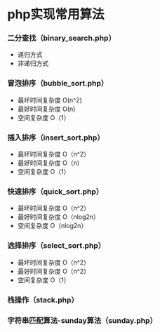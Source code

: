 # php实现常用算法
### 二分查找（binary_search.php）
* 递归方式
* 非递归方式
### 冒泡排序（bubble_sort.php）
* 最坏时间复杂度 O(n^2)
* 最好时间复杂度 O(n)
* 空间复杂度 O（1）
### 插入排序（insert_sort.php）
* 最坏时间复杂度 O（n^2）
* 最好时间复杂度 O（n）
* 空间复杂度 O（1）
### 快速排序（quick_sort.php）
* 最坏时间复杂度 O（n^2）
* 最好时间复杂度 O（nlog2n）
* 空间复杂度 O（nlog2n）
### 选择排序（select_sort.php）
* 最坏时间复杂度 O（n^2）
* 最好时间复杂度 O（n^2）
* 空间复杂度 O（1）
### 栈操作（stack.php）
### 字符串匹配算法-sunday算法（sunday.php）
